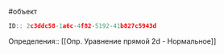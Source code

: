 #объект

```javascript
ID:: 2c3ddc58-1a6c-4f82-5192-41b827c5943d
```

Определения:: [[Опр. Уравнение прямой 2d - Нормальное]]